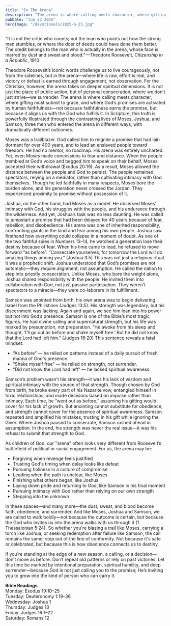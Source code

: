 ```yaml
---
title: "In The Arena"
description: "The arena is where calling meets character, where gifting must submit to grace, and where God’s promises are activated by human faithfulness—not because faithfulness earns the promise, but because it aligns us with the God who fulfills it."
pubDate: "Jun 23 2025"
heroImage: "/devotionals/2025-6-23.jpg"
---
```


“It is not the critic who counts; not the man who points out how the strong man stumbles, or where the doer of deeds could have done them better. The credit belongs to the man who is actually in the arena, whose face is marred by dust and sweat and blood."—Theodore Roosevelt, _Citizenship in a Republic_, 1910

Theodore Roosevelt’s iconic words challenge us to live courageously, not from the sidelines, but in the arena—where life is raw, effort is real, and victory or defeat is earned through engagement, not observation. For the Christian, however, the arena takes on deeper spiritual dimensions. It is not just the place of public action, but of personal consecration, where we don’t just strive—we surrender. The arena is where calling meets character, where gifting must submit to grace, and where God’s promises are activated by human faithfulness—not because faithfulness earns the promise, but because it aligns us with the God who fulfills it. In Scripture, this truth is powerfully illustrated through the contrasting lives of Moses, Joshua, and Samson; three men who entered the arena in different ways, with dramatically different outcomes.

Moses was a trailblazer. God called him to reignite a promise that had lain dormant for over 400 years, and to lead an enslaved people toward freedom. He had no mentor, no roadmap. His arena was entirely uncharted. Yet, even Moses made concessions to fear and distance. When the people trembled at God’s voice and begged him to speak on their behalf, Moses accepted their withdrawal (Exodus 20:19). As a result, Moses allowed the distance between the people and God to persist. The people remained spectators, relying on a mediator, rather than cultivating intimacy with God themselves. Though he led faithfully in many respects, Moses bore the burden alone, and his generation never crossed the Jordan. They experienced proximity to promise without possession of it.

Joshua, on the other hand, had Moses as a model. He observed Moses’ intimacy with God, his struggles with the people, and his endurance through the wilderness. And yet, Joshua’s task was no less daunting. He was called to jumpstart a promise that had been delayed for 40 years because of fear, rebellion, and disobedience. His arena was one of inherited responsibility, confronting giants in the land and fear among his own people. Joshua saw firsthand how everything could collapse in a moment of doubt. As one of the two faithful spies in Numbers 13–14, he watched a generation lose their destiny because of fear. When his time came to lead, he refused to move forward “as before”. “Consecrate yourselves, for tomorrow the Lord will do amazing things among you.” (Joshua 3:5) This was not just a religious ritual. It was a prophetic shift. Joshua understood that God’s promises are not automatic—they require alignment, not assumption. He called the nation to step into priestly consecration. Unlike Moses, who bore the weight alone, Joshua shared responsibility with the people. He invited them into collaboration with God, not just passive participation. They weren’t spectators to a miracle—they were co-laborers in its fulfillment.

Samson was anointed from birth, his own arena was to begin delivering Israel from the Philistines (Judges 13:5). His strength was legendary, but his discernment was lacking. Again and again, we see him lean into his power but not into God’s presence. Samson is one of the Bible’s most tragic figures. He had divine calling and supernatural strength, but his life was marked by presumption, not preparation. “He awoke from his sleep and thought, ‘I’ll go out as before and shake myself free.’ But he did not know that the Lord had left him.” (Judges 16:20) This sentence reveals a fatal mindset:

- “As before” — he relied on patterns instead of a daily pursuit of fresh manna of God's presence.
- “Shake myself free” — he relied on strength, not surrender.
- “Did not know the Lord had left” — he lacked spiritual awareness.

Samson’s problem wasn’t his strength—it was his lack of wisdom and spiritual intimacy with the source of that strength. Though chosen by God from birth, he broke every part of his Nazarite vow, entangled himself in toxic relationships, and made decisions based on impulse rather than intimacy. Each time, he “went out as before,” assuming his gifting would cover for his lack of growth. But anointing cannot substitute for obedience, and strength cannot cover for the absence of spiritual awareness. Samson repeated and amplified his mistakes, trusting in his gift while ignoring the Giver. Where Joshua paused to consecrate, Samson rushed ahead in assumption. In the end, his strength was never the real issue—it was his refusal to submit that strength to God.

As children of God, our "arena" often looks very different from Roosevelt’s battlefield of political or social engagement. For us, the arena may be:

- Forgiving when revenge feels justified
- Trusting God's timing when delay looks like defeat
- Pursuing holiness in a culture of compromise
- Leading when the path is unclear, like Moses
- Finishing what others began, like Joshua
- Laying down pride and returning to God, like Samson in his final moment
- Pursuing intimacy with God rather than relying on our own strength
- Stepping into the unknown

In these spaces—and many more—the dust, sweat, and blood become faith, obedience, and surrender. And like Moses, Joshua and Samson, we are called to walk boldly—not because the outcome is certain, but because the God who invites us into the arena walks with us through it (1 Thessalonian 5:24). So whether you're blazing a trail like Moses, carrying a torch like Joshua, or seeking redemption after failure like Samson, the call remains the same: step out of the line of conformity. Not because it's safe or celebrated, but because this is how obedience connects us to destiny.

If you’re standing at the edge of a new season, a calling, or a decision—don’t move as before. Don’t repeat old patterns or rely on past victories. Let this time be marked by intentional preparation, spiritual humility, and deep surrender—because God is not just calling you to the promise; He’s inviting you to grow into the kind of person who can carry it.

**Bible Readings**<br />
Monday: Exodus 19:10–25<br />
Tuesday: Deuteronomy 1:19–36<br />
Wednesday: Joshua 1<br />
Thursday: Judges 13<br />
Friday: Judges 16:1–22<br />
Saturday: Romans 12
